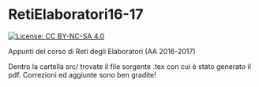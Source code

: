 # RetiElaboratori16-17

[![License: CC BY-NC-SA 4.0](https://img.shields.io/badge/License-CC%20BY--NC--SA%204.0-lightgrey.svg)](https://creativecommons.org/licenses/by-nc-sa/4.0/)

Appunti del corso di Reti degli Elaboratori (AA 2016-2017)

Dentro la cartella src/ trovate il file sorgente .tex con cui è stato generato
il pdf. Correzioni ed aggiunte sono ben gradite!
